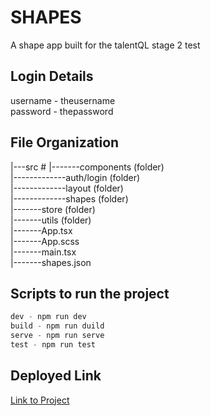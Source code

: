 # SHAPES
A shape app built for the talentQL stage 2 test

#####

## Login Details
username - theusername \
password - thepassword

#####

## File Organization
|---src #
|-------components (folder) \
|-------------auth/login (folder) \
|-------------layout (folder) \
|-------------shapes (folder) \
|-------store (folder) \
|-------utils (folder) \
|-------App.tsx \
|-------App.scss \
|-------main.tsx \
|-------shapes.json

#####

## Scripts to run the project
```javascript
dev - npm run dev
build - npm run duild
serve - npm run serve
test - npm run test
```

#####

## Deployed Link
[Link to Project](https://talentql-shapes.netlify.app/)
